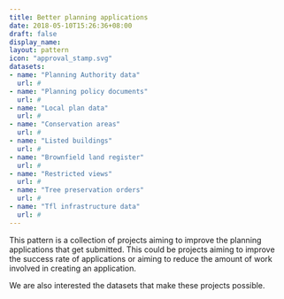 ```yaml
---
title: Better planning applications
date: 2018-05-10T15:26:36+08:00
draft: false
display_name:
layout: pattern
icon: "approval_stamp.svg"
datasets:
- name: "Planning Authority data"
  url: #
- name: "Planning policy documents"
  url: #
- name: "Local plan data"
  url: #
- name: "Conservation areas"
  url: #
- name: "Listed buildings"
  url: #
- name: "Brownfield land register"
  url: #
- name: "Restricted views"
  url: #
- name: "Tree preservation orders"
  url: #
- name: "Tfl infrastructure data"
  url: #
---
```


This pattern is a collection of projects aiming to improve the planning applications that get submitted. This could be projects aiming to improve the success rate of applications or aiming to reduce the amount of work involved in creating an application.

We are also interested the datasets that make these projects possible.
